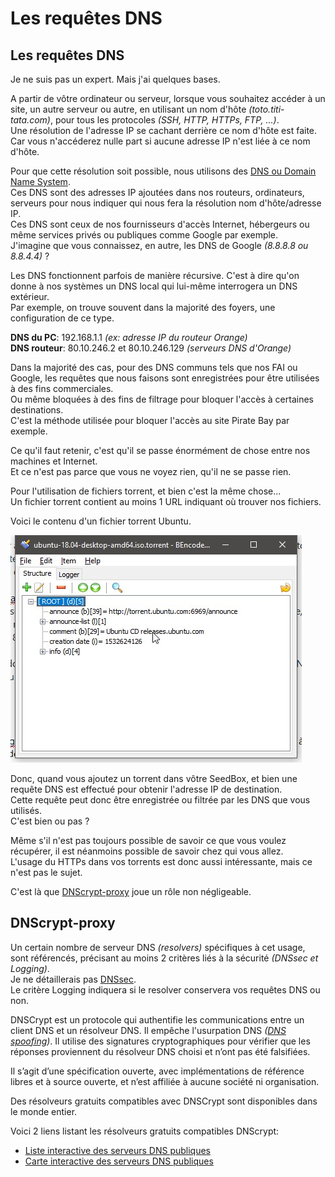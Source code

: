 # Les requêtes DNS

## Les requêtes DNS

Je ne suis pas un expert. Mais j'ai quelques bases.

A partir de vôtre ordinateur ou serveur, lorsque vous souhaitez accéder à un site, un autre serveur ou autre, en utilisant un nom d'hôte _\(toto.titi-tata.com\)_, pour tous les protocoles _\(SSH, HTTP, HTTPs, FTP, ...\)_.  
Une résolution de l'adresse IP se cachant derrière ce nom d'hôte est faite.  
Car vous n'accéderez nulle part si aucune adresse IP n'est liée à ce nom d'hôte.

Pour que cette résolution soit possible, nous utilisons des [DNS ou Domain Name System](https://fr.wikipedia.org/wiki/Domain_Name_System).  
Ces DNS sont des adresses IP ajoutées dans nos routeurs, ordinateurs, serveurs pour nous indiquer qui nous fera la résolution nom d'hôte/adresse IP.  
Ces DNS sont ceux de nos fournisseurs d'accès Internet, hébergeurs ou même services privés ou publiques comme Google par exemple.  
J'imagine que vous connaissez, en autre, les DNS de Google _\(8.8.8.8 ou 8.8.4.4\)_ ?

Les DNS fonctionnent parfois de manière récursive. C'est à dire qu'on donne à nos systèmes un DNS local qui lui-même interrogera un DNS extérieur.  
Par exemple, on trouve souvent dans la majorité des foyers, une configuration de ce type.

**DNS du PC**: 192.168.1.1 _\(ex: adresse IP du routeur Orange\)_  
**DNS routeur**: 80.10.246.2 et 80.10.246.129 _\(serveurs DNS d'Orange\)_

Dans la majorité des cas, pour des DNS communs tels que nos FAI ou Google, les requêtes que nous faisons sont enregistrées pour être utilisées à des fins commerciales.  
Ou même bloquées à des fins de filtrage pour bloquer l'accès à certaines destinations.  
C'est la méthode utilisée pour bloquer l'accès au site Pirate Bay par exemple.

Ce qu'il faut retenir, c'est qu'il se passe énormément de chose entre nos machines et Internet.  
Et ce n'est pas parce que vous ne voyez rien, qu'il ne se passe rien.

Pour l'utilisation de fichiers torrent, et bien c'est la même chose...  
Un fichier torrent contient au moins 1 URL indiquant où trouver nos fichiers.

Voici le contenu d'un fichier torrent Ubuntu.

![Edition d&apos;un fichier torrent avec BEncode Editor](../.gitbook/assets/torrent_edit.jpg)

Donc, quand vous ajoutez un torrent dans vôtre SeedBox, et bien une requête DNS est effectué pour obtenir l'adresse IP de destination.  
Cette requête peut donc être enregistrée ou filtrée par les DNS que vous utilisés.  
C'est bien ou pas ?

Même s'il n'est pas toujours possible de savoir ce que vous voulez récupérer, il est néanmoins possible de savoir chez qui vous allez.  
L'usage du HTTPs dans vos torrents est donc aussi intéressante, mais ce n'est pas le sujet.

C'est là que [DNScrypt-proxy](https://dnscrypt.info/) joue un rôle non négligeable.

## DNScrypt-proxy

Un certain nombre de serveur DNS _\(resolvers\)_ spécifiques à cet usage, sont référencés, précisant au moins 2 critères liés à la sécurité _\(DNSsec et Logging\)_.  
Je ne détaillerais pas [DNSsec](https://fr.wikipedia.org/wiki/Domain_Name_System_Security_Extensions).  
Le critère Logging indiquera si le resolver conservera vos requêtes DNS ou non.

DNSCrypt est un protocole qui authentifie les communications entre un client DNS et un résolveur DNS. Il empêche l'usurpation DNS _\(_[_DNS spoofing_](https://www.securiteinfo.com/attaques/hacking/dnsspoofing.shtml)_\)_. Il utilise des signatures cryptographiques pour vérifier que les réponses proviennent du résolveur DNS choisi et n’ont pas été falsifiées.

Il s’agit d’une spécification ouverte, avec implémentations de référence libres et à source ouverte, et n’est affiliée à aucune société ni organisation.

Des résolveurs gratuits compatibles avec DNSCrypt sont disponibles dans le monde entier.

Voici 2 liens listant les résolveurs gratuits compatibles DNScrypt:

* [Liste interactive des serveurs DNS publiques](https://dnscrypt.info/public-servers)
* [Carte interactive des serveurs DNS publiques](https://dnscrypt.info/map)

